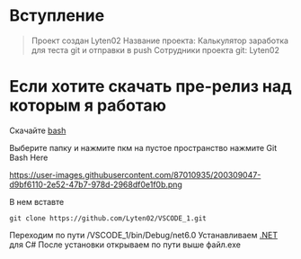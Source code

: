 # Вступление
> Проект создан Lyten02
> Название проекта: Калькулятор заработка для теста git и отправки в push
> Сотрудники проекта git: Lyten02
# Если хотите скачать пре-релиз над которым я работаю
Скачайте [bash](https://gitforwindows.org/)

Выберите папку и нажмите пкм на пустое пространство нажмите Git Bash Here

https://user-images.githubusercontent.com/87010935/200309047-d9bf6110-2e52-47b7-978d-2968df0e1f0b.png

В нем вставте

```nginx
git clone https://github.com/Lyten02/VSCODE_1.git
```
Переходим по пути /VSCODE_1/bin/Debug/net6.0
Устанавливаем [.NET](https://dotnet.microsoft.com/en-us/download) для C#
После установки открываем по пути выше файл.exe